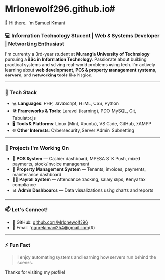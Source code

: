 # Mrlonewolf296.github.io# 
👋 Hi there, I'm Samuel Kimani

### 💻 Information Technology Student | Web & Systems Developer | Networking Enthusiast

I'm currently a 3rd-year student at **Murang’a University of Technology** pursuing a **BSc in Information Technology**. Passionate about building practical systems and solving real-world problems using tech. I’m actively learning about **web development**, **POS & property management systems**, **servers**, and **networking tools** like Nagios.

---

### 🔧 Tech Stack
- 💻 **Languages**: PHP, JavaScript, HTML, CSS, Python
- 🛠️ **Frameworks & Tools**: Laravel (learning), PDO, MySQL, Git, Tabulator.js
- 🖥️ **Tools & Platforms**: Linux (Mint, Ubuntu), VS Code, GitHub, XAMPP
- 🌐 **Other Interests**: Cybersecurity, Server Admin, Subnetting

---

### 🚀 Projects I'm Working On
- 🛒 **POS System** — Cashier dashboard, MPESA STK Push, mixed payments, stock/invoice management
- 🏢 **Property Management System** — Tenants, invoices, payments, maintenance dashboard
- 👨‍💼 **Payroll System** — Attendance tracking, salary slips, Kenya tax compliance
- 📊 **Admin Dashboards** — Data visualizations using charts and reports

---

### 📫 Let's Connect!
- 🔗 GitHub: [github.com/Mrlonewolf296](https://github.com/Mrlonewolf296)
- 📧 Email: `ngurekimani254@gmail.com(#)

---

### ⚡ Fun Fact
> I enjoy automating systems and learning how servers run behind the scenes.

Thanks for visiting my profile!
